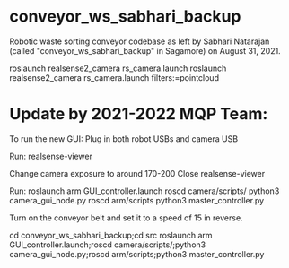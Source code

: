 # conveyor_ws_sabhari_backup
Robotic waste sorting conveyor codebase as left by Sabhari Natarajan (called "conveyor_ws_sabhari_backup" in Sagamore) on August 31, 2021.

roslaunch realsense2_camera rs_camera.launch
roslaunch realsense2_camera rs_camera.launch filters:=pointcloud

# Update by 2021-2022 MQP Team:
To run the new GUI:
Plug in both robot USBs and camera USB

Run:
realsense-viewer

Change camera exposure to around 170-200
Close realsense-viewer

Run:
roslaunch arm GUI_controller.launch 
roscd camera/scripts/
python3 camera_gui_node.py 
roscd arm/scripts
python3 master_controller.py 

Turn on the conveyor belt and set it to a speed of 15 in reverse.

cd conveyor_ws_sabhari_backup;cd src
roslaunch arm GUI_controller.launch;roscd camera/scripts/;python3 camera_gui_node.py;roscd arm/scripts;python3 master_controller.py